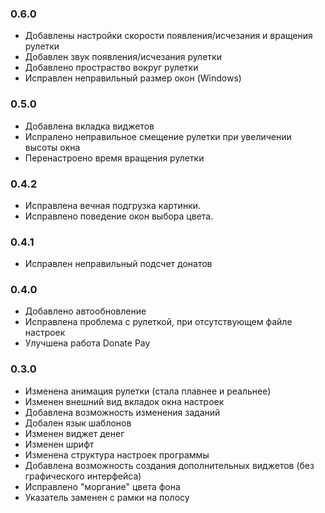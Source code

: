 ### 0.6.0 
* Добавлены настройки скорости появления/исчезания и вращения рулетки
* Добавлен звук появления/исчезания рулетки
* Добавлено простраство вокруг рулетки
* Исправлен неправильный размер окон (Windows)

### 0.5.0 
* Добавлена вкладка виджетов
* Испралено неправильное смещение рулетки при увеличении высоты окна
* Перенастроено время вращения рулетки

### 0.4.2
* Исправлена вечная подгрузка картинки.
* Исправлено поведение окон выбора цвета.

### 0.4.1
* Исправлен неправильный подсчет донатов

### 0.4.0
* Добавлено автообновление
* Исправлена проблема с рулеткой, при отсутствующем файле настроек
* Улучшена работа Donate Pay

### 0.3.0
* Изменена анимация рулетки (стала плавнее и реальнее)
* Изменен внешний вид вкладок окна настроек
* Добавлена возможность изменения заданий
* Добален язык шаблонов
* Изменен виджет денег
* Изменен шрифт
* Изменена структура настроек программы
* Добавлена возможность создания дополнительных виджетов (без графического интерфейса)
* Исправлено "моргание" цвета фона
* Указатель заменен с рамки на полосу